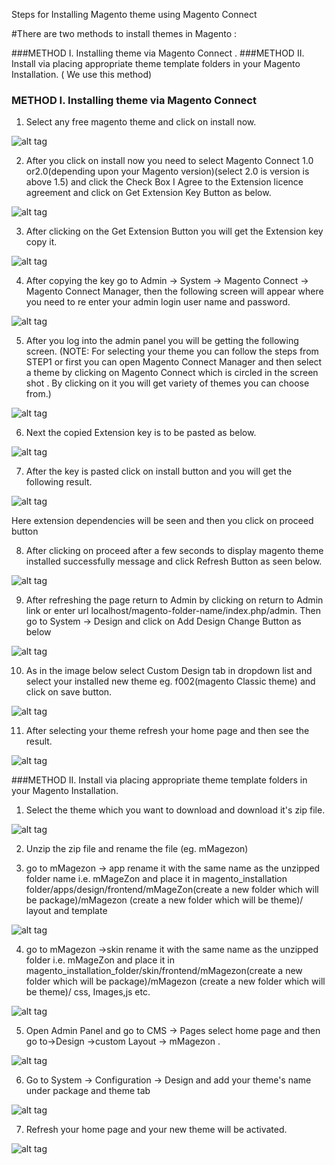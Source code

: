 Steps for Installing Magento theme using Magento Connect

#There are two methods to install themes in Magento :

###METHOD I. Installing theme via Magento Connect .
###METHOD II. Install via placing appropriate theme template folders in your Magento Installation. ( We use this method)

### METHOD I. Installing theme via Magento Connect

1. Select any free magento theme and click on install now.

  ![alt tag](../images/magento-images/i1.jpg)

2. After you click on install now you need to select Magento Connect 1.0 or2.0(depending upon your Magento version)(select 2.0 is version is above 1.5) and click the Check Box I Agree to the Extension licence agreement and click on Get Extension Key Button as below.

  ![alt tag](/images/magento-images/i2.jpg)

3. After clicking on the Get Extension Button you will get the Extension key copy it.

  ![alt tag](/images/magento-images/i3.jpg)

4. After copying the key go to Admin → System → Magento Connect → Magento Connect Manager, then the following screen will appear where you need to re enter your admin login user name and password.

  ![alt tag](/images/magento-images/i4.jpg)

5. After you log into the admin panel you will be getting the following screen.
(NOTE: For selecting your theme you can follow the steps from STEP1 or first you can open Magento Connect Manager and then select a theme by clicking on Magento Connect which is circled in the screen shot . By clicking on it you will get variety of themes you can choose from.)

  ![alt tag](/images/magento-images/i5.jpg)

6. Next the copied Extension key is to be pasted as below.

  ![alt tag](/images/magento-images/i6.jpg)

7. After the key is pasted click on install button and you will get the following result.

  ![alt tag](/images/magento-images/i7.jpg)

Here extension dependencies will be seen and then you click on proceed button

8. After clicking on proceed  after a few seconds to display magento theme installed successfully message and click Refresh Button as seen below.

  ![alt tag](/images/magento-images/i8.jpg)

9. After refreshing the page return to Admin by clicking on return to Admin link or enter url localhost/magento-folder-name/index.php/admin. 
 Then go to System → Design and click on Add Design Change Button as below

  ![alt tag](/images/magento-images/i9.jpg)

10. As in the image below select Custom Design tab in dropdown list and select your installed new theme eg. f002(magento Classic theme) and click on save button.

  ![alt tag](/images/magento-images/i10.jpg)

11. After selecting your theme refresh your home page and then see the result.

  ![alt tag](/images/magento-images/i11.jpg)

###METHOD II. Install via placing appropriate theme template folders in your Magento Installation.

1.  Select the theme which you want to download and download it's zip file.

  ![alt tag](/images/magento-images/i12.jpg)

2. Unzip the zip file and rename the file (eg. mMagezon)

3. go to mMagezon → app rename it with the same name as the unzipped folder name i.e. mMageZon and place it in magento_installation folder/apps/design/frontend/mMageZon(create a new folder which will be package)/mMagezon (create a new folder which will be theme)/ layout and template 

  ![alt tag](/images/magento-images/i13.jpg)

4.  go to mMagezon →skin rename it with the same name as the unzipped folder i.e. mMageZon and place it in magento_installation_folder/skin/frontend/mMagezon(create a new folder which will be package)/mMagezon (create a new folder which will be theme)/ css, Images,js etc.

  ![alt tag](/images/magento-images/i14.jpg)

5. Open Admin Panel and go to CMS → Pages select home page and then go to->Design ->custom Layout → mMagezon .

  ![alt tag](/images/magento-images/i15.jpg)

6. Go to System → Configuration → Design and add your theme's name under package and theme tab

  ![alt tag](/images/magento-images/i16.jpg)

7. Refresh your home page and your new theme will be activated.

  ![alt tag](/images/magento-images/i17.jpg)